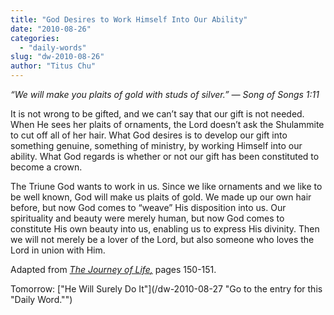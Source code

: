 ```yaml
---
title: "God Desires to Work Himself Into Our Ability"
date: "2010-08-26"
categories: 
  - "daily-words"
slug: "dw-2010-08-26"
author: "Titus Chu"
---
```


_“We will make you plaits of gold with studs of silver.” — Song of Songs 1:11_

It is not wrong to be gifted, and we can’t say that our gift is not needed. When He sees her plaits of ornaments, the Lord doesn’t ask the Shulammite to cut off all of her hair. What God desires is to develop our gift into something genuine, something of ministry, by working Himself into our ability. What God regards is whether or not our gift has been constituted to become a crown.

The Triune God wants to work in us. Since we like ornaments and we like to be well known, God will make us plaits of gold. We made up our own hair before, but now God comes to “weave” His disposition into us. Our spirituality and beauty were merely human, but now God comes to constitute His own beauty into us, enabling us to express His divinity. Then we will not merely be a lover of the Lord, but also someone who loves the Lord in union with Him.

Adapted from _[The Journey of Life](/book-journey/ "Go to the listing for this book.")[,](/book-journey/ "Go to the listing for this book.")_ pages 150-151.

Tomorrow: ["He Will Surely Do It"](/dw-2010-08-27 "Go to the entry for this "Daily Word."")
